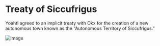 # Treaty of Siccufrigus

Yoahtl agreed to an implicit treaty with Okx for the creation of a new autonomous town known as the “Autonomous Territory of Siccufrigus.”

<!-- link to the img like its a url to a page -->

![image](/storage/treaties/treaty-of-siccufrigus.png)
